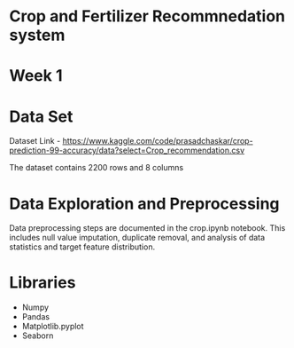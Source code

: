 # Crop and Fertilizer Recommnedation system
# Week 1
# Data Set
Dataset Link - https://www.kaggle.com/code/prasadchaskar/crop-prediction-99-accuracy/data?select=Crop_recommendation.csv

The dataset contains 2200 rows and 8 columns
# Data Exploration and Preprocessing
Data preprocessing steps are documented in the crop.ipynb notebook. 
This includes null value imputation, duplicate removal, and analysis of data statistics and target feature distribution.
# Libraries
- Numpy
- Pandas
- Matplotlib.pyplot
- Seaborn
